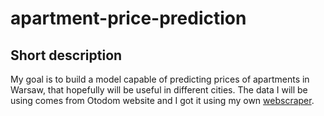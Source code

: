 # apartment-price-prediction
## Short description
My goal is to build a model capable of predicting prices of apartments in Warsaw, that hopefully will be useful in different cities. The data I will be using comes from Otodom website and I got it using my own [webscraper](https://github.com/mateuszel/otodom-datascraper).
